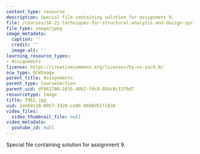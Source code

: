 ```yaml
---
content_type: resource
description: Special file containing solution for assignment 9.
file: /courses/16-21-techniques-for-structural-analysis-and-design-spring-2005/2a56912008573d20ce0b06b0d51fc83d_T962.jpg
file_type: image/jpeg
image_metadata:
  caption: ''
  credit: ''
  image-alt: ''
learning_resource_types:
- Assignments
license: https://creativecommons.org/licenses/by-nc-sa/4.0/
ocw_type: OCWImage
parent_title: Assignments
parent_type: CourseSection
parent_uid: df061780-1635-40b2-fdc8-954c8c1379d7
resourcetype: Image
title: T962.jpg
uid: 2a569120-0857-3d20-ce0b-06b0d51fc83d
video_files:
  video_thumbnail_file: null
video_metadata:
  youtube_id: null
---
```

Special file containing solution for assignment 9.